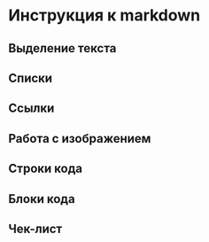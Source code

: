 # Инструкция к markdown

## Выделение текста

## Списки

## Ссылки

## Работа с изображением

## Строки кода

## Блоки кода

## Чек-лист